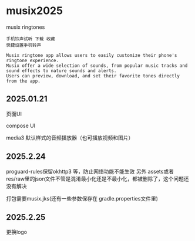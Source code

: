 # musix2025
musix ringtones
```
手机铃声试听 下载 收藏
快捷设置手机铃声

Musix ringtone app allows users to easily customize their phone's ringtone experience. 
Musix offer a wide selection of sounds, from popular music tracks and sound effects to nature sounds and alerts.
Users can preview, download, and set their favorite tones directly from the app.
```

## 2025.01.21
页面UI

compose UI

media3 默认样式的音频播放器（也可播放视频和图片）

## 2025.2.24
proguard-rules保留okhttp3 等，防止网络功能不能生效
另外 assets或者res/raw里的json文件不管是混淆最小化还是不最小化，都被删除了，这个问题还没有解决

打包需要musix.jks(还有一些参数保存在 gradle.properties文件里)

## 2025.2.25
更换logo



